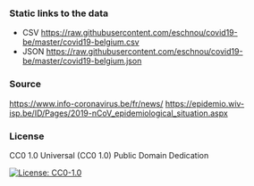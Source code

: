 ### Static links to the data
- CSV  https://raw.githubusercontent.com/eschnou/covid19-be/master/covid19-belgium.csv
- JSON https://raw.githubusercontent.com/eschnou/covid19-be/master/covid19-belgium.json

### Source 
https://www.info-coronavirus.be/fr/news/
https://epidemio.wiv-isp.be/ID/Pages/2019-nCoV_epidemiological_situation.aspx

### License

CC0 1.0 Universal (CC0 1.0) Public Domain Dedication

[![License: CC0-1.0](https://img.shields.io/badge/License-CC0%201.0-lightgrey.svg)](http://creativecommons.org/publicdomain/zero/1.0/)


